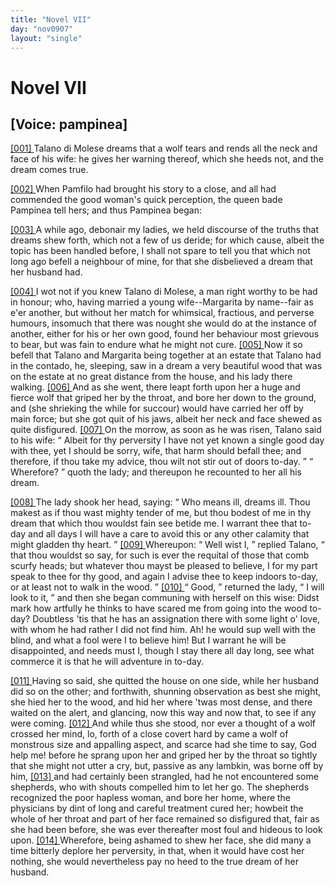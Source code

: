 ```yaml
---
title: "Novel VII"
day: "nov0907"
layout: "single"
---
```

<div id="nov0907" type="novella" who="pampinea">
 <h1>
  Novel VII
 </h1>
 <p>
  <h2>
   [Voice: pampinea]
  </h2>
 </p>
 <argument>
  <p>
   <a href="{{ site.baseurl }}itDecameron/nov0907#p09070001" id="p09070001">
    [001]
   </a>
   Talano di Molese dreams that a wolf tears and rends all
 the neck and face of his wife: he gives her warning
 thereof, which she heeds not, and the dream comes
 true.
  </p>
 </argument>
 <div3 type="commentary" who="author">
  <p>
   <a href="{{ site.baseurl }}itDecameron/nov0907#p09070002" id="p09070002">
    [002]
   </a>
   When
   Pamfilo had brought his story to a close, and all had
 commended
 the good woman's quick perception, the queen bade Pampinea
 tell hers; and thus Pampinea began:
  </p>
 </div3>
 <div3 type="commentary" who="pampinea">
  <p>
   <a href="{{ site.baseurl }}itDecameron/nov0907#p09070003" id="p09070003">
    [003]
   </a>
   A while ago, debonair my
 ladies, we held discourse of the truths that dreams shew forth, which
 not a few of us deride; for which cause, albeit the topic has been
 handled before, I shall not spare to tell you that which not long ago
 befell a neighbour of mine, for that she disbelieved a dream that her
 husband had.
  </p>
 </div3>
 <p>
  <a href="{{ site.baseurl }}itDecameron/nov0907#p09070004" id="p09070004">
   [004]
  </a>
  I wot not if you knew Talano di Molese, a man right worthy to
 be had in honour; who, having married a young wife--Margarita
 by name--fair as e'er another, but without her match for whimsical,
 fractious, and perverse humours, insomuch that there was nought she
 would do at the instance of another, either for his or her own good,
 found her behaviour most grievous to bear, but was fain to endure
 what he might not cure.
  <a href="{{ site.baseurl }}itDecameron/nov0907#p09070005" id="p09070005">
   [005]
  </a>
  Now it so befell that Talano and
 Margarita being together at an estate that Talano had in the contado,
 he, sleeping, saw in a dream a very beautiful wood that was on the
 estate at no great distance from the house, and his lady there walking.
  <a href="{{ site.baseurl }}itDecameron/nov0907#p09070006" id="p09070006">
   [006]
  </a>
  And as she went, there leapt forth upon her a huge and fierce wolf that
 griped her by the throat, and bore her down to the ground, and (she
 shrieking the while for succour) would have carried her off by main
 force; but she got quit of his jaws, albeit her neck and face shewed as
 quite disfigured.
  <a href="{{ site.baseurl }}itDecameron/nov0907#p09070007" id="p09070007">
   [007]
  </a>
  On the morrow, as soon as he was risen, Talano said
  to
 his wife:
  <q direct="unspecified">
   Albeit for thy perversity I have not yet known a single
 good day with thee, yet I should be sorry, wife, that harm should
 befall thee; and therefore, if thou take my advice, thou wilt not stir
 out of doors to-day.
  </q>
  <q direct="unspecified">
   Wherefore?
  </q>
  quoth the lady; and thereupon
 he recounted to her all his dream.
 </p>
 <p>
  <a href="{{ site.baseurl }}itDecameron/nov0907#p09070008" id="p09070008">
   [008]
  </a>
  The lady shook her head, saying:
  <q direct="unspecified">
   Who means ill, dreams ill.
 Thou makest as if thou wast mighty tender of me, but thou bodest of
 me in thy dream that which thou wouldst fain see betide me. I
 warrant thee that to-day and all days I will have a care to avoid
 this or any other calamity that might gladden thy heart.
  </q>
  <a href="{{ site.baseurl }}itDecameron/nov0907#p09070009" id="p09070009">
   [009]
  </a>
  Whereupon:
  <q direct="unspecified">
   Well wist I,
  </q>
  replied Talano,
  <q direct="unspecified">
   that thou wouldst so say,
 for such is ever the requital of those that comb scurfy heads; but
 whatever thou mayst be pleased to believe, I for my part speak to
 thee for thy good, and again I advise thee to keep indoors to-day, or
 at least not to walk in the wood.
  </q>
  <a href="{{ site.baseurl }}itDecameron/nov0907#p09070010" id="p09070010">
   [010]
  </a>
  <q direct="unspecified">
   Good,
  </q>
  returned the lady,
  <q direct="unspecified">
   I
 will look to it,
  </q>
  and then she began communing with herself on this
 wise: Didst mark how artfully he thinks to have scared me from
 going into the wood to-day? Doubtless 'tis that he has an assignation
 there with some light o' love, with whom he had rather I did not
 find him. Ah! he would sup well with the blind, and what a fool
 were I to believe him! But I warrant he will be disappointed, and
 needs must I, though I stay there all day long, see what commerce it
 is that he will adventure in to-day.
 </p>
 <p>
  <a href="{{ site.baseurl }}itDecameron/nov0907#p09070011" id="p09070011">
   [011]
  </a>
  Having so said, she quitted the house on one side, while her
 husband did so on the other; and forthwith, shunning observation as
 best she might, she hied her to the wood, and hid her where 'twas
 most dense, and there waited on the alert, and glancing, now this
 way and now that, to see if any were coming.
  <a href="{{ site.baseurl }}itDecameron/nov0907#p09070012" id="p09070012">
   [012]
  </a>
  And while thus she
 stood, nor ever a thought of a wolf crossed her mind, lo, forth of
 a close covert hard by came a wolf of monstrous size and appalling
 aspect, and scarce had she time to say, God help me! before he sprang
 upon her and griped her by the throat so tightly that she might not
 utter a cry, but, passive as any lambkin, was borne off by him,
  <a href="{{ site.baseurl }}itDecameron/nov0907#p09070013" id="p09070013">
   [013]
  </a>
  and
 had certainly been strangled, had he not encountered some shepherds,
 who with shouts compelled him to let her go. The shepherds
 recognized the poor hapless woman, and bore her home, where the
 physicians by dint of long and careful treatment cured her; howbeit
 the whole of her throat and part of her face remained so disfigured
  that,
 fair as she had been before, she was ever thereafter most foul
 and hideous to look upon.
  <a href="{{ site.baseurl }}itDecameron/nov0907#p09070014" id="p09070014">
   [014]
  </a>
  Wherefore, being ashamed to shew her
 face, she did many a time bitterly deplore her perversity, in that, when
 it would have cost her nothing, she would nevertheless pay no heed
 to the true dream of her husband.
 </p>
</div>